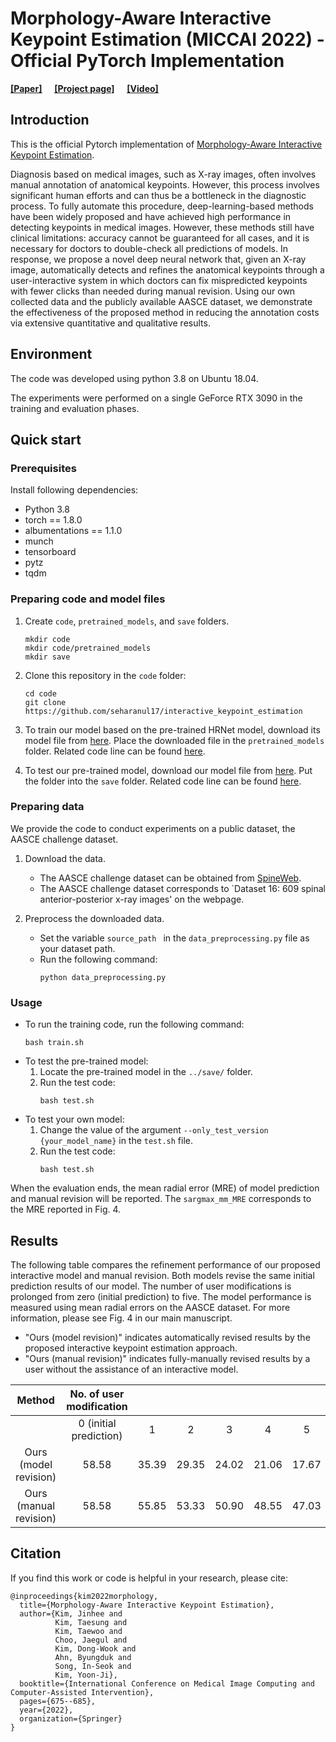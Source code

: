 # Morphology-Aware Interactive Keypoint Estimation (MICCAI 2022) - Official PyTorch Implementation

[<ins>__[Paper]__</ins>](https://arxiv.org/abs/2209.07163) &nbsp; 
&nbsp; 
 [<ins>__[Project page]__</ins>](https://seharanul17.github.io/interactive_keypoint_estimation/)
&nbsp;  &nbsp; 
 [<ins>__[Video]__</ins>](https://youtu.be/Z5gtLviQ_TU)

## Introduction
This is the official Pytorch implementation of [Morphology-Aware Interactive Keypoint Estimation]().

Diagnosis based on medical images, such as X-ray images, often involves manual annotation of anatomical keypoints. However, this process involves significant human efforts and can thus be a bottleneck in the diagnostic process. To fully automate this procedure, deep-learning-based methods have been widely proposed and have achieved high performance in detecting keypoints in medical images. However, these methods still have clinical limitations: accuracy cannot be guaranteed for all cases, and it is necessary for doctors to double-check all predictions of models. In response, we propose a novel deep neural network that, given an X-ray image, automatically detects and refines the anatomical keypoints through a user-interactive system in which doctors can fix mispredicted keypoints with fewer clicks than needed during manual revision. Using our own collected data and the publicly available AASCE dataset, we demonstrate the effectiveness of the proposed method in reducing the annotation costs via extensive quantitative and qualitative results.

## Environment
The code was developed using python 3.8 on Ubuntu 18.04.

The experiments were performed on a single GeForce RTX 3090 in the training and evaluation phases.

##  Quick start 

### Prerequisites
Install following dependencies:
- Python 3.8
- torch == 1.8.0
- albumentations == 1.1.0
- munch
- tensorboard
- pytz
- tqdm


### Preparing code and model files
1. Create ``code``, ``pretrained_models``, and ``save`` folders.
    ```
    mkdir code
    mkdir code/pretrained_models
    mkdir save
    ```
2. Clone this repository in the ``code`` folder:
    ```
    cd code
    git clone https://github.com/seharanul17/interactive_keypoint_estimation
    ```

3. To train our model based on the pre-trained HRNet model, download its model file from [here](https://github.com/HRNet/HRNet-Image-Classification). 
Place the downloaded file in the ``pretrained_models`` folder. Related code line can be found [here](https://github.com/seharanul17/interactive_keypoint_estimation/blob/7f50ec271b9ae9613c839533d3958110405d04f5/model/iterativeRefinementModels/RITM_SE_HRNet32.py#L29).
   

4. To test our pre-trained model, download our model file from [here](https://www.dropbox.com/sh/m53iqw9loddqhfq/AAD0KuCCxpXsBE435Hw3KJU8a?dl=0).
Put the folder into the ``save`` folder. Related code line can be found [here](https://github.com/seharanul17/interactive_keypoint_estimation/blob/7f50ec271b9ae9613c839533d3958110405d04f5/util.py#L77).



### Preparing data

We provide the code to conduct experiments on a public dataset, the AASCE challenge dataset.

1. Download the data.
    - The AASCE challenge dataset can be obtained from [SpineWeb](http://spineweb.digitalimaginggroup.ca/index.php?n=main.datasets#Dataset_16.3A_609_spinal_anterior-posterior_x-ray_images). 
    - The AASCE challenge dataset corresponds to `Dataset 16: 609 spinal anterior-posterior x-ray images' on the webpage.
    
2. Preprocess the downloaded data.
    - Set the variable ``source_path `` in the ``data_preprocessing.py`` file as your dataset path.
    - Run the following command: 
        ```
        python data_preprocessing.py
        ```
        

### Usage
- To run the training code, run the following command:
    ```
    bash train.sh 
    ```
- To test the pre-trained model: 
   1. Locate the pre-trained model in the ``../save/`` folder.
   2. Run the test code:
        ```
        bash test.sh
        ```
- To test your own model:
   1. Change the value of the argument ``--only_test_version {your_model_name}`` in the ``test.sh`` file.
   2. Run the test code:
        ```
        bash test.sh
        ```

When the evaluation ends, the mean radial error (MRE) of model prediction and manual revision will be reported.
The ``sargmax_mm_MRE`` corresponds to the MRE reported in Fig. 4.


## Results
The following table compares the refinement performance of our proposed interactive model and manual revision.
Both models revise the same initial prediction results of our model. The number of user modifications is prolonged from zero (initial prediction) to five.
The model performance is measured using mean radial errors on the AASCE dataset.
For more information, please see Fig. 4 in our main manuscript.

- "Ours (model revision)" indicates automatically revised results by the proposed interactive keypoint estimation approach.
- "Ours (manual revision)" indicates fully-manually revised results by a user without the assistance of an interactive model.

|      Method     	| No. of user modification | | |  | | |
|:----------------:	|:-----------------------:	|:-------:	|:-------:	|:-------:	|:-------:	|:-------:	|
|              	| 0 (initial prediction)	| 1	| 2	| 3  	| 4	| 5	|
| Ours (model revision) |          58.58          	|  35.39  	|  29.35  	|  24.02  	|  21.06  	|  17.67  	|
|  Ours (manual revision) 	|          58.58          	|  55.85  	|  53.33  	|  50.90  	|  48.55  	|  47.03  	|


## Citation

If you find this work or code is helpful in your research, please cite:
```
@inproceedings{kim2022morphology,
  title={Morphology-Aware Interactive Keypoint Estimation},
  author={Kim, Jinhee and 
          Kim, Taesung and 
          Kim, Taewoo and 
          Choo, Jaegul and 
          Kim, Dong-Wook and 
          Ahn, Byungduk and 
          Song, In-Seok and 
          Kim, Yoon-Ji},
  booktitle={International Conference on Medical Image Computing and Computer-Assisted Intervention},
  pages={675--685},
  year={2022},
  organization={Springer}
}
```

